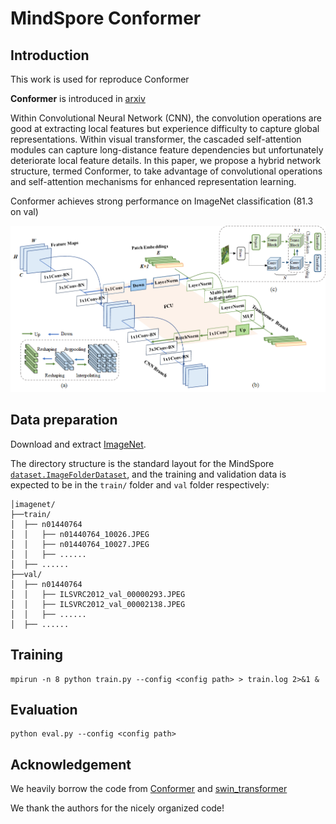 # MindSpore Conformer


## Introduction

This work is used for reproduce Conformer

**Conformer** is introduced in [arxiv](https://arxiv.org/abs/2105.03889)

Within Convolutional Neural Network (CNN), the convolution operations are good at extracting local features but experience difficulty to capture global representations. Within visual transformer, the cascaded self-attention modules can capture long-distance feature dependencies but unfortunately deteriorate local feature details. In this paper, we propose a hybrid network structure, termed Conformer, to take advantage of convolutional operations and self-attention mechanisms for enhanced representation learning.

Conformer achieves strong performance on ImageNet classification (81.3 on val)

![framework](/figures/conformer-teaser.png)

## Data preparation

Download and extract [ImageNet](https://image-net.org/).

The directory structure is the standard layout for the MindSpore [`dataset.ImageFolderDataset`](https://www.mindspore.cn/docs/api/zh-CN/r1.6/api_python/dataset/mindspore.dataset.ImageFolderDataset.html?highlight=imagefolderdataset), and the training and validation data is expected to be in the `train/` folder and `val` folder respectively:

```
│imagenet/
├──train/
│  ├── n01440764
│  │   ├── n01440764_10026.JPEG
│  │   ├── n01440764_10027.JPEG
│  │   ├── ......
│  ├── ......
├──val/
│  ├── n01440764
│  │   ├── ILSVRC2012_val_00000293.JPEG
│  │   ├── ILSVRC2012_val_00002138.JPEG
│  │   ├── ......
│  ├── ......
```
## Training


```
mpirun -n 8 python train.py --config <config path> > train.log 2>&1 &
```

## Evaluation 


```
python eval.py --config <config path>
```



## Acknowledgement

We heavily borrow the code from [Conformer](https://github.com/pengzhiliang/Conformer) and [swin_transformer](https://gitee.com/mindspore/models/tree/master/research/cv/swin_transformer)

We thank the authors for the nicely organized code!

